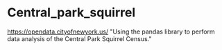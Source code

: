 # Central_park_squirrel
https://opendata.cityofnewyork.us/   "Using the pandas library to perform data analysis of the Central Park Squirrel Census."
